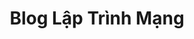 ---
title: "Blog Lập Trình Mạng"
featured_image: "https://miro.medium.com/0*gtY-llyEbkeoS1Sp.png"
---